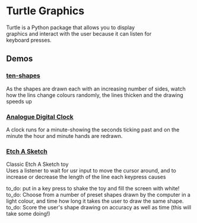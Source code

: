 # Turtle Graphics

Turtle is a Python package that allows you to display <br>
graphics and interact with the user because it can listen for <br>
keyboard presses.

## Demos
### [ten-shapes](01_ten_shapes/01_ten_shapes.py)
As the shapes are drawn each with an increasing number of sides, watch
how the lins change colours randomly, the lines thicken and the drawing
speeds up


### [Analogue Digital Clock](02_digital_analogue_clock/main.py)
A clock runs for a minute-showing the seconds ticking past
and on the minute the hour and minute hands are redrawn.

### [Etch A Sketch](03_etch_a_sketch/03_etch-a-sketch.py)
Classic Etch A Sketch toy <br>
Uses a listener to wait for usr input to move the cursor around,
and to increase or decrease the length of the line each keypress
causes

to_do: put in a key press to shake the toy and fill the screen with white!
to_do: Choose from a number of preset shapes drawn by the computer in a light colour, and time
    how long it takes the user to draw the same shape. 
to_do: Score the user's shape drawing on accuracy as well as time (this will take some doing!)